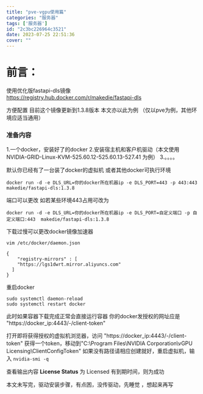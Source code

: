 ```yaml
---
title: "pve-vgpu使用篇"
categories: "服务器"
tags: ['服务器']
id: "2c3bc226964c3521"
date: 2023-07-25 22:51:36
cover: ""
---
```


# 前言：

使用优化版fastapi-dls镜像
https://registry.hub.docker.com/r/makedie/fastapi-dls

方便配置  目前这个镜像更新到1.3.8版本 本文亦以此为例  （仅以pve为例，其他环境应适当通用）

### 准备内容

1.一个docker，安装好了的docker
2.安装宿主机和客户机驱动（本文使用 NVIDIA-GRID-Linux-KVM-525.60.12-525.60.13-527.41 为例）
3.。。。。


默认你已经有了一台装了docker的虚拟机  或者其他docker可执行环境

```docker run -d -e DLS_URL=你的docker所在机器ip -e DLS_PORT=443 -p 443:443  makedie/fastapi-dls:1.3.8```

端口可以更改 如若某些环境443占用可改为
```
docker run -d -e DLS_URL=你的docker所在机器ip -e DLS_PORT=自定义端口 -p 自定义端口:443  makedie/fastapi-dls:1.3.8
```

下载过慢可以更改docker镜像加速器

```vim /etc/docker/daemon.json```

```
{
    "registry-mirrors" : [
    "https://lgs1dwrt.mirror.aliyuncs.com"
  ]
}
```

重启docker
```
sudo systemctl daemon-reload
sudo systemctl restart docker
```

此时如果容器下载完成正常会直接运行容器
你的docker发授权的网址应是  "https://docker_ip:4443/-/client-token"

打开即将获得授权的虚拟机浏览器，访问 "https://docker_ip:4443/-/client-token"
获得一个token，移动到"C:\Program Files\NVIDIA Corporation\vGPU Licensing\ClientConfigToken"
如果没有路径请相应创建就好，重启虚拟机，输入 ```nvidia-smi -q```

查看输出内容 **License Status**  为 Licensed  有到期时间，则为成功




本文未写完，驱动安装步骤，有点困，没传驱动，先睡觉 ，想起来再写







